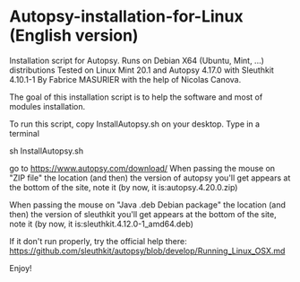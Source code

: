 # Autopsy-installation-for-Linux (English version)
Installation script for Autopsy.
Runs on Debian X64 (Ubuntu, Mint, ...) distributions
Tested on Linux Mint 20.1 and Autopsy 4.17.0 with Sleuthkit 4.10.1-1
By Fabrice MASURIER with the help of Nicolas Canova.

The goal of this installation script is to help the software and most of modules installation.

To run this script,
copy InstallAutopsy.sh on your desktop.
Type in a terminal

sh InstallAutopsy.sh 

go to https://www.autopsy.com/download/ 
When passing the mouse on "ZIP file" the location (and then) the version of autopsy you'll get appears at the bottom of the site, note it (by now, it is:autopsy.4.20.0.zip)

When passing the mouse on "Java .deb Debian package" the location (and then) the version of sleuthkit you'll get appears at the bottom of the site, note it (by now, it is:sleuthkit.4.12.0-1_amd64.deb)


If it don't run properly, try the official help there: 
https://github.com/sleuthkit/autopsy/blob/develop/Running_Linux_OSX.md

Enjoy!
